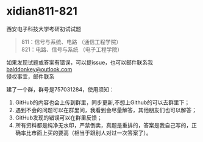 # xidian811-821
西安电子科技大学考研初试试题  
>811：信号与系统、电路  （通信工程学院）  
821：电路、信号与系统  （电子工程学院）  


如果发现试题或答案有错误，可以提issue，也可以邮件联系我 balddonkey@outlook.com  
侵权事宜，邮件联系

建了一个群，群号是757031284，使用须知：
1. GitHub的内容也会上传到群里，同步更新,不想上Github的可以去群里下；  
2. 遇到不会的问题可以在群里问，我看到会尽量解答，其他朋友们也可以解答；  
3. GitHub发现的错误可以在群里反馈；  
4. 所有资料都是纯净无水印，严禁倒卖，真题是重排的，答案是我自己写的，正确率比市面上买的要高（相当于跟别人对过一次答案了）。
